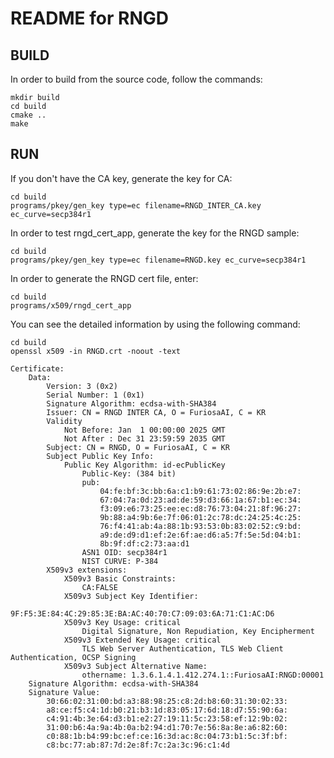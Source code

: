 README for RNGD
===================

BUILD
-------------

In order to build from the source code, follow the commands:

	mkdir build
    cd build
	cmake ..
	make


RUN
-------------

If you don't have the CA key, generate the key for CA:

    cd build
	programs/pkey/gen_key type=ec filename=RNGD_INTER_CA.key ec_curve=secp384r1 

In order to test rngd_cert_app, generate the key for the RNGD sample:

    cd build
	programs/pkey/gen_key type=ec filename=RNGD.key ec_curve=secp384r1 

In order to generate the RNGD cert file, enter:

    cd build
    programs/x509/rngd_cert_app

You can see the detailed information by using the following command:

    cd build
	openssl x509 -in RNGD.crt -noout -text

```
Certificate:
    Data:
        Version: 3 (0x2)
        Serial Number: 1 (0x1)
        Signature Algorithm: ecdsa-with-SHA384
        Issuer: CN = RNGD INTER CA, O = FuriosaAI, C = KR
        Validity
            Not Before: Jan  1 00:00:00 2025 GMT
            Not After : Dec 31 23:59:59 2035 GMT
        Subject: CN = RNGD, O = FuriosaAI, C = KR
        Subject Public Key Info:
            Public Key Algorithm: id-ecPublicKey
                Public-Key: (384 bit)
                pub:
                    04:fe:bf:3c:bb:6a:c1:b9:61:73:02:86:9e:2b:e7:
                    67:04:7a:0d:23:ad:de:59:d3:66:1a:67:b1:ec:34:
                    f3:09:e6:73:25:ee:ec:d8:76:73:04:21:8f:96:27:
                    9b:88:a4:9b:6e:7f:06:01:2c:78:dc:24:25:4c:25:
                    76:f4:41:ab:4a:88:1b:93:53:0b:83:02:52:c9:bd:
                    a9:de:d9:d1:ef:2e:6f:ae:d6:a5:7f:5e:5d:04:b1:
                    8b:9f:df:c2:73:aa:d1
                ASN1 OID: secp384r1
                NIST CURVE: P-384
        X509v3 extensions:
            X509v3 Basic Constraints:
                CA:FALSE
            X509v3 Subject Key Identifier:
                9F:F5:3E:84:4C:29:85:3E:BA:AC:40:70:C7:09:03:6A:71:C1:AC:D6
            X509v3 Key Usage: critical
                Digital Signature, Non Repudiation, Key Encipherment
            X509v3 Extended Key Usage: critical
                TLS Web Server Authentication, TLS Web Client Authentication, OCSP Signing
            X509v3 Subject Alternative Name:
                othername: 1.3.6.1.4.1.412.274.1::FuriosaAI:RNGD:00001
    Signature Algorithm: ecdsa-with-SHA384
    Signature Value:
        30:66:02:31:00:bd:a3:88:98:25:c8:2d:b8:60:31:30:02:33:
        a8:ce:f5:c4:1d:b0:21:b3:1d:83:05:17:6d:18:d7:55:90:6a:
        c4:91:4b:3e:64:d3:b1:e2:27:19:11:5c:23:58:ef:12:9b:02:
        31:00:b6:4a:9a:4b:0a:b2:94:d1:70:7e:56:8a:8e:a6:82:60:
        c0:88:1b:b4:99:bc:ef:ce:16:3d:ac:8c:04:73:b1:5c:3f:bf:
        c8:bc:77:ab:87:7d:2e:8f:7c:2a:3c:96:c1:4d
```
